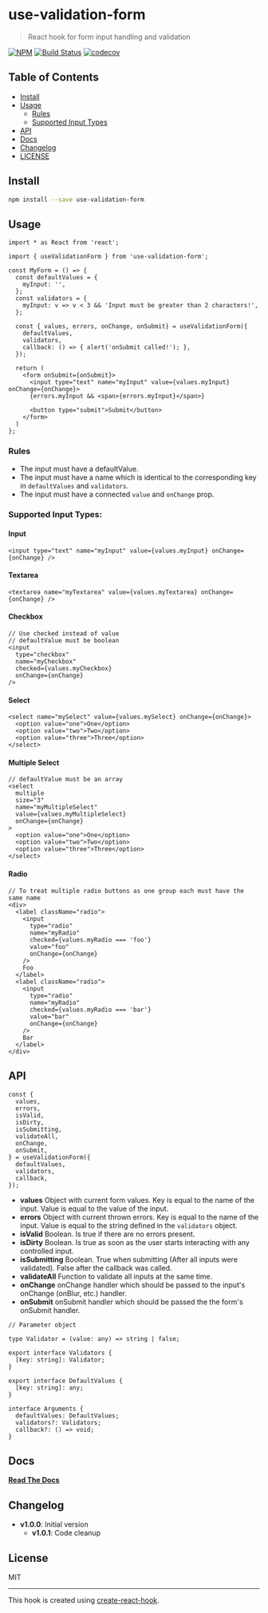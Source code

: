 # use-validation-form

> React hook for form input handling and validation

[![NPM](https://img.shields.io/npm/v/use-validation-form.svg)](https://www.npmjs.com/package/use-validation-form)
[![Build Status](https://travis-ci.org/martinhackl/use-validation-form.svg?branch=master)](https://travis-ci.org/martinhackl/use-validation-form)
[![codecov](https://codecov.io/gh/martinhackl/use-validation-form/branch/master/graph/badge.svg)](https://codecov.io/gh/martinhackl/use-validation-form)

## Table of Contents

- [Install](#install)
- [Usage](#usage)
  - [Rules](#rules)
  - [Supported Input Types](#supported-input-types)
- [API](#api)
- [Docs](#docs)
- [Changelog](#changelog)
- [LICENSE](#license)

## Install

```bash
npm install --save use-validation-form
```

## Usage

```tsx
import * as React from 'react';

import { useValidationForm } from 'use-validation-form';

const MyForm = () => {
  const defaultValues = {
    myInput: '',
  };
  const validators = {
    myInput: v => v < 3 && 'Input must be greater than 2 characters!',
  };

  const { values, errors, onChange, onSubmit} = useValidationForm({
    defaultValues,
    validators,
    callback: () => { alert('onSubmit called!'); },
  });

  return (
    <form onSubmit={onSubmit}>
      <input type="text" name="myInput" value={values.myInput} onChange={onChange}>
      {errors.myInput && <span>{errors.myInput}</span>}

      <button type="submit">Submit</button>
    </form>
  )
};
```

### Rules

- The input must have a defaultValue.
- The input must have a name which is identical to the corresponding key in `defaultValues` and `validators`.
- The input must have a connected `value` and `onChange` prop.

### Supported Input Types:

#### Input

```tsx
<input type="text" name="myInput" value={values.myInput} onChange={onChange} />
```

#### Textarea

```tsx
<textarea name="myTextarea" value={values.myTextarea} onChange={onChange} />
```

#### Checkbox

```tsx
// Use checked instead of value
// defaultValue must be boolean
<input
  type="checkbox"
  name="myCheckbox"
  checked={values.myCheckbox}
  onChange={onChange}
/>
```

#### Select

```tsx
<select name="mySelect" value={values.mySelect} onChange={onChange}>
  <option value="one">One</option>
  <option value="two">Two</option>
  <option value="three">Three</option>
</select>
```

#### Multiple Select

```tsx
// defaultValue must be an array
<select
  multiple
  size="3"
  name="myMultipleSelect"
  value={values.myMultipleSelect}
  onChange={onChange}
>
  <option value="one">One</option>
  <option value="two">Two</option>
  <option value="three">Three</option>
</select>
```

#### Radio

```tsx
// To treat multiple radio buttons as one group each must have the same name
<div>
  <label className="radio">
    <input
      type="radio"
      name="myRadio"
      checked={values.myRadio === 'foo'}
      value="foo"
      onChange={onChange}
    />
    Foo
  </label>
  <label className="radio">
    <input
      type="radio"
      name="myRadio"
      checked={values.myRadio === 'bar'}
      value="bar"
      onChange={onChange}
    />
    Bar
  </label>
</div>
```

## API

```tsx
const {
  values,
  errors,
  isValid,
  isDirty,
  isSubmitting,
  validateAll,
  onChange,
  onSubmit,
} = useValidationForm({
  defaultValues,
  validators,
  callback,
});
```

- **values** Object with current form values.
  Key is equal to the name of the input.
  Value is equal to the value of the input.
- **errors** Object with current thrown errors.
  Key is equal to the name of the input.
  Value is equal to the string defined in the `validators` object.
- **isValid** Boolean. Is true if there are no errors present.
- **isDirty** Boolean. Is true as soon as the user starts interacting with any controlled input.
- **isSubmitting** Boolean. True when submitting (After all inputs were validated). False after the callback was called.
- **validateAll** Function to validate all inputs at the same time.
- **onChange** onChange handler which should be passed to the input's onChange (onBlur, etc.) handler.
- **onSubmit** onSubmit handler which should be passed the the form's onSubmit handler.

```tsx
// Parameter object

type Validator = (value: any) => string | false;

export interface Validators {
  [key: string]: Validator;
}

export interface DefaultValues {
  [key: string]: any;
}

interface Arguments {
  defaultValues: DefaultValues;
  validators?: Validators;
  callback?: () => void;
}
```

## Docs

[**Read The Docs**](https://martinhackl.github.io/use-validation-form/)

## Changelog

- **v1.0.0**: Initial version
  - **v1.0.1**: Code cleanup

## License

MIT

---

This hook is created using [create-react-hook](https://github.com/hermanya/create-react-hook).

```

```
